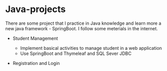 # Java-projects

There are some project that I practice in Java knowledge and learn more a new java framework - SpringBoot. I follow some meterials in the internet.

* Student Management
  - Implement basical activities to manage student in a web application
  - Use SpringBoot and Thymeleaf and SQL Sever JDBC
 
 * Registration and Login
